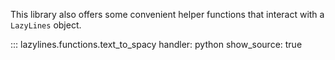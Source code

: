 This library also offers some convenient helper functions that interact
with a `LazyLines` object.

::: lazylines.functions.text_to_spacy
    handler: python
    show_source: true
